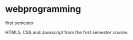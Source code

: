 webprogramming
==============

first semester


HTML5, CSS and Javascript from the first semester course.
